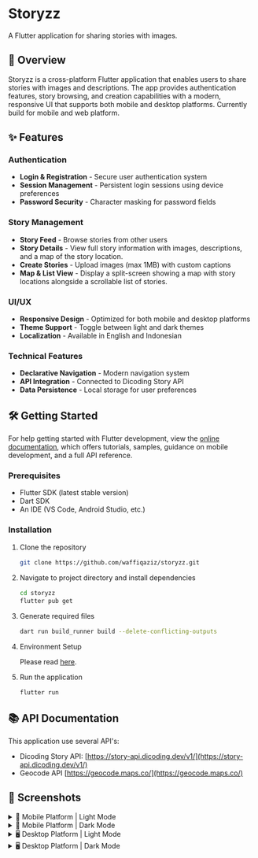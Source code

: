 # Storyzz

A Flutter application for sharing stories with images.

## 🚀 Overview

Storyzz is a cross-platform Flutter application that enables users to share
stories with images and descriptions. The app provides authentication features,
story browsing, and creation capabilities with a modern, responsive UI that
supports both mobile and desktop platforms. Currently build for mobile and web platform.

## ✨ Features

### Authentication

- **Login & Registration** - Secure user authentication system
- **Session Management** - Persistent login sessions using device preferences
- **Password Security** - Character masking for password fields

### Story Management

- **Story Feed** - Browse stories from other users
- **Story Details** - View full story information with images, descriptions,
  and a map of the story location.
- **Create Stories** - Upload images (max 1MB) with custom captions
- **Map & List View** -  Display a split-screen showing a map with story
  locations alongside a scrollable list of stories.

### UI/UX

- **Responsive Design** - Optimized for both mobile and desktop platforms
- **Theme Support** - Toggle between light and dark themes
- **Localization** - Available in English and Indonesian

### Technical Features

- **Declarative Navigation** - Modern navigation system
- **API Integration** - Connected to Dicoding Story API
- **Data Persistence** - Local storage for user preferences

## 🛠️ Getting Started

For help getting started with Flutter development, view the
[online documentation](https://docs.flutter.dev/), which offers tutorials,
samples, guidance on mobile development, and a full API reference.

### Prerequisites

- Flutter SDK (latest stable version)
- Dart SDK
- An IDE (VS Code, Android Studio, etc.)

### Installation

1. Clone the repository

   ```bash
   git clone https://github.com/waffiqaziz/storyzz.git
   ```

2. Navigate to project directory and install dependencies

   ```bash
   cd storyzz
   flutter pub get
   ```

3. Generate required files

   ```bash
   dart run build_runner build --delete-conflicting-outputs
   ```

4. Environment Setup

   Please read [here](./doc/environment_setup.md).
  
5. Run the application

   ```bash
   flutter run
   ```

## 📚 API Documentation

This application use several API's:

- Dicoding Story API:
  [https://story-api.dicoding.dev/v1/](https://story-api.dicoding.dev/v1/)
- Geocode API
  [https://geocode.maps.co/](https://geocode.maps.co/)

## 📸 Screenshots

<details>
<summary>📱 Mobile Platform | Light Mode</summary>
<p float="left">
  <img src="./doc/screenshots/mobile-login.png"
    width="250" alt="Login Screen"
  />
  <img src="./doc/screenshots/mobile-register.png"
    width="250" alt="Register Screen"
  />
  <img src="./doc/screenshots/mobile-home.png"
    width="250" alt="Home Screen"
  />
</p>
<p float="left">
  <img src="./doc/screenshots/mobile-map.png"
    width="250" alt="Map Story Screen"
  />  
  <img src="./doc/screenshots/mobile-upload-story.png"
    width="250" alt="Upload Story Screen"
    />
  <img src="./doc/screenshots/mobile-settings.png"
    width="250" alt="Settings Screen"
  />
</p>
<p>
  <img src="./doc/screenshots/mobile-localization.png"
    width="250" alt="Localization Dialog"
  />
  <img src="./doc/screenshots/mobile-detail.png"
    width="250" alt="Detail Screen"
  />
</p>
</details>

<details>
<summary>📱 Mobile Platform | Dark Mode</summary>
<p float="left">
  <img src="./doc/screenshots/mobile-login-dark.png"
    width="250" alt="Login Screen (Dark)"
  />
  <img src="./doc/screenshots/mobile-register-dark.png"
    width="250" alt="Register Screen (Dark)"
  />
  <img src="./doc/screenshots/mobile-home-dark.png"
    width="250" alt="Home Screen (Dark)"
  />
</p>
<p float="left">
  <img src="./doc/screenshots/mobile-map-dark.png"
    width="250" alt="Upload Map Screen (Dark)" /

  <img src="./doc/screenshots/mobile-upload-story-dark.png"
    width="250" alt="Upload Story Screen (Dark)"
  />
  <img src="./doc/screenshots/mobile-settings-dark.png"
    width="250" alt="Settings Screen (Dark)"
  />
</p>
<p>
  <img src="./doc/screenshots/mobile-localization-dark.png"
    width="250" alt="Localization Dialog (Dark)" />  <img src="./doc/screenshots/mobile-detail-da
  k.png"
    width="
  50
  " alt="Detail Screen (Dark)" />
</p>
</details>

<details>
<summary>🖥️ Desktop Platform | Light Mode</summary>
<p>
  <img src="./doc/screenshots/desktop-login.png"
    width="400" alt="Login Screen"
  />
  <img src="./doc/screenshots/desktop-register.png"
    width="400" alt="Register Screen"
  />
</p>
<p>
  <img src="./doc/screenshots/desktop-home.png"
    width="400" alt="Home Screen"
  />
  <img src="./doc/screenshots/desktop-map.png"
    width="400" alt="Map Screen"
  />
</p>
<p>
  <img src="./doc/screenshots/desktop-upload-story.png"
    width="400" alt="Upload Story Screen"
  />
  <img src="./doc/screenshots/desktop-settings.png"
    width="400" alt="Settings Screen"
  />
</p>
<p>
  <img src="./doc/screenshots/desktop-detail1.png"
    width="400" alt="Dialog Detail Screen Top" /

  <img src="./doc/screenshots/desktop-detail2.png"
    width="400" alt="Dialog Detail Screen Bottom"
  />
</p>
<p>
  <img src="./doc/screenshots/desktop-localization.png"
    width="400" alt="Localization Dialog"
  />
</p>
</details>

<details>
<summary>🖥️ Desktop Platform | Dark Mode</summary>
<p>
  <img src="./doc/screenshots/desktop-login-dark.png"
    width="400" alt="Login Screen (Dark)"
  />
  <img src="./doc/screenshots/desktop-register-dark.png"
    width="400" alt="Register Screen (Dark)"
  />
</p>
<p>
  <img src="./doc/screenshots/desktop-home-dark.png"
    width="400" alt="Home Screen (Dark)"
  />
  <img src="./doc/screenshots/desktop-map-dark.png"
    width="400" alt="Map Screen (Dark)"
  />
</p>
<p>
  <img src="./doc/screenshots/desktop-upload-story-dark.png"
    width="400" alt="Upload Story Screen (Dark)"
  />
  <img src="./doc/screenshots/desktop-settings-dark.png"
    width="400" alt="Settings Screen (Dark)"
  />
</p>
<p>
  <img src="./doc/screenshots/desktop-detail1-dark.png"
    width="400" alt="Dialog Detail Screen Top (Dark)" /

  <img src="./doc/screenshots/desktop-detail2-dark.png"
    width="400" alt="Dialog Detail Screen Bottom (Dark)"
  />
</p>
<p>
  <img src="./doc/screenshots/desktop-localization-dark.png"
    width="400" alt="Localization Dialog (Dark)"
  />
</p>
</details>
